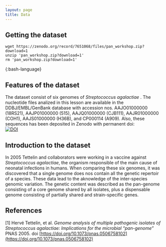 ```yaml
---
layout: page
title: Data
---
```



## Getting the dataset  
~~~
wget https://zenodo.org/record/7651068/files/pan_workshop.zip?download=1
unzip 'pan_workshop.zip?download=1'
rm 'pan_workshop.zip?download=1'
~~~
{:bash-language}

## Features of the dataset  

The dataset consist of six genomes of _Streptococcus agalactiae_ . The nucleotide files analized in this lesson are available 
in the DDBJ/EMBL/GenBank database with accession nos. AAJO01000000 (18RS21), AAJP01000000 (515), AAJQ01000000 (CJB111), AAJR01000000 (COH1), AAJS01000000 (H36B), and CP000114 (A909). Also, these sequences has been deposited in Zenodo with permanent doi:  
[![DOI](https://zenodo.org/badge/DOI/10.5281/zenodo.7620503.svg)](https://doi.org/10.5281/zenodo.7620503)




## Introduction to the dataset  
In 2005 Tettelin and collaborators were working in a 
vaccine against _Streptococcus agalactiae_, 
the organism responsible of the main cause of neonatal 
infections in humans. When comparing these six genomes, 
it was discovered that a single genome does nos contain 
all the genetic repertoir of a species. These data lead to 
the aknowledge of the inter-species genomic variation. The genetic 
content was described as the pan-genome consisting of a 
core genome shared by all isolates, plus a dispensable genome
consisting of partially shared and strain-specific genes.

## References  

[1] Hervé Tettelin, et al. _Genome analysis of multiple pathogenic isolates of Streptococcus agalactiae: Implications for the microbial “pan-genome”_ PNAS 2005. doi [https://doi.org/10.1073/pnas.0506758102](https://doi.org/10.1073/pnas.0506758102)
